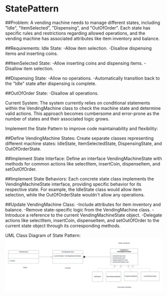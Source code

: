 # StatePattern

##Problem:
A vending machine needs to manage different states, including "Idle", "ItemSelected", "Dispensing", and "OutOfOrder". Each state has specific rules and restrictions regarding allowed operations, and the vending machine has associated attributes like item inventory and balance.

##Requirements:
Idle State:
-Allow item selection.
-Disallow dispensing items and inserting coins.

##ItemSelected State:
-Allow inserting coins and dispensing items.
-Disallow item selection.

##Dispensing State:
-Allow no operations.
-Automatically transition back to the "Idle" state after dispensing is complete.

##OutOfOrder State:
-Disallow all operations.

Current System: The system currently relies on conditional statements within the VendingMachine class to check the machine state and determine valid actions. This approach becomes cumbersome and error-prone as the number of states and their associated logic grows.

Implement the State Pattern to improve code maintainability and flexibility:


##Define VendingMachine States:
Create separate classes representing different machine states: IdleState, ItemSelectedState, DispensingState, and OutOfOrderState.

##Implement State Interface:
Define an interface VendingMachineState with methods for common actions like selectItem, insertCoin, dispenseItem, and setOutOfOrder.

##Implement State Behaviors:
Each concrete state class implements the VendingMachineState interface, providing specific behavior for its respective state. For example, the IdleState class would allow item selection, while the OutOfOrderState wouldn't allow any operations.

##Update VendingMachine Class:
-Include attributes for item inventory and balance.
-Remove state-specific logic from the VendingMachine class.
-Introduce a reference to the current VendingMachineState object.
-Delegate actions like selectItem, insertCoin, dispenseItem, and setOutOfOrder to the current state object through its corresponding methods.


UML Class Diagram of State Pattern:
![alt text](StateUMLClassDiagram.png)
